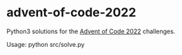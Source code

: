 # advent-of-code-2022
Python3 solutions for the [Advent of Code 2022](https://adventofcode.com/2022) challenges.

Usage: python src/solve.py <day>
